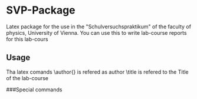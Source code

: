 SVP-Package
===========
Latex package for the use in the "Schulversuchspraktikum" of the faculty of physics, University of Vienna. You can use this to write lab-course reports for this lab-cours

Usage
-----

Tha latex comands \author{} is refered as author \title is refered to the Title of the lab-course

###Special commands


